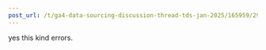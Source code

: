 ```yaml
---
post_url: /t/ga4-data-sourcing-discussion-thread-tds-jan-2025/165959/296
---
```

yes this kind errors.